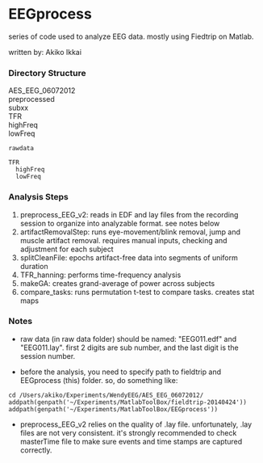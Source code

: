 EEGprocess
==========

series of code used to analyze EEG data. mostly using Fiedtrip on Matlab.

written by: Akiko Ikkai


### Directory Structure
AES_EEG_06072012  
	preprocessed  
		subxx  
		   TFR  
		     highFreq  
		     lowFreq  
	
	rawdata  
	
	TFR  
	  highFreq  
	  lowFreq  

### Analysis Steps
1. preprocess_EEG_v2: reads in EDF and lay files from the recording session to organize into analyzable format. see notes below    
2. artifactRemovalStep: runs eye-movement/blink removal, jump and muscle artifact removal. requires manual inputs, checking and adjustment for each subject    
3. splitCleanFile: epochs artifact-free data into segments of uniform duration  
4. TFR_hanning: performs time-frequency analysis  
5. makeGA: creates grand-average of power across subjects  
6. compare_tasks: runs permutation t-test to compare tasks. creates stat maps  

### Notes
* raw data (in raw data folder) should be named: "EEG011.edf" and "EEG011.lay". first 2 digits are sub number, and the last digit is the session number.

* before the analysis, you need to specify path to fieldtrip and EEGprocess (this) folder. so, do something like:      
```{r}
cd /Users/akiko/Experiments/WendyEEG/AES_EEG_06072012/
addpath(genpath('~/Experiments/MatlabToolBox/fieldtrip-20140424'))
addpath(genpath('~/Experiments/MatlabToolBox/EEGprocess'))
```
* preprocess_EEG_v2 relies on the quality of .lay file. unfortunately, .lay files are not very consistent. it's strongly recommended to check masterTime file to make sure events and time stamps are captured correctly.

	
				
			
